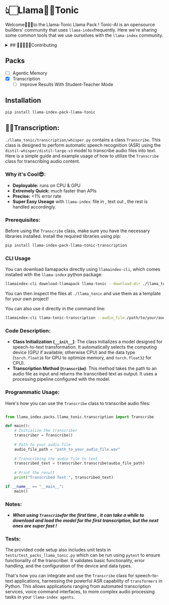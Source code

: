 # 👆🏻Llama🦙🌟Tonic

Welcome🙋🏻‍♂️to the Llama-Tonic Llama Pack ! Tonic-AI is an opensource builders' community that uses `llama-index`frequently. Here we're sharing some common tools that we use ourselves with the `llama-index` community. 

<details>
<summary> ## 🧑🏽‍🤝‍👩🏼Contributing</summary>


We are thrilled you're considering contributing to Llama-Tonic! Being part of the Tonic-AI open source community means collaborating with talented builders and creators dedicated to enhancing the `llama-index` experience. Here’s how you can [join us](https://discord.gg/rAEGH3B49b) and start contributing:

### Step 1: Join Our Community

Before contributing, it’s a good idea to get familiar with our community and projects. Join our Discord server to connect with other contributors and get insights on project needs and directions. Here is the link to join: [Join Llama-Tonic Discord](https://discord.gg/rAEGH3B49b)

### Step 2: Sign Up and Set Up

Visit our GitLab repository to view the project code and issues. You will need to sign up if you haven't already:

[Sign up](https://git.tonic-ai.com) and [Explore our GitLab Repository](https://git.tonic-ai.com/contribute/LlamaIndex/LlamaTonic)

### Step 3: Open an Issue

If you notice a bug, have suggestions for improvements, or especially a new feature idea, please check the issue tracker to see if someone else has already submitted a similar issue. If not, open a new issue and clearly describe your bug, idea, or suggestion.

### Step 4: Create a Named Branch

Once your proposal is approved, or you want to tackle an existing issue, fork the repository and create a named branch from the main branch where you can work on your changes. Using a named branch helps organize reviews and integration. For example:

```bash
git checkout -b devbranch/add-mem-gpt
```

### Step 5: Build and Test

- Develop your feature contribution.
- Build tests for new codes and validate that all tests pass. 
- Document any new code with comments and update the README or associated documentation as necessary.

### Join Team Tonic

By contributing cool features to `Llama-Tonic`, you become a part of `Team Tonic`. Team Tonic and `Tonic-AI` are always building and evolving, and we are excited to see where your creativity and talent take this project!

[Let's build together and make Llama-Tonic even better](https://discord.gg/rAEGH3B49b). Thank you for your interest and we look forward to your contributions!

</details>

## Packs

- [ ] Agentic Memory
- [x] Transcription
  - [ ] Improve Results With Student-Teacher Mode

## Installation

```bash
pip install llama-index-pack-llama-tonic
```

## ✍🏻Transcription:

`./llama_tonic/transcription/whisper.py` contains a class `Transcribe`. This class is designed to perform automatic speech recognition (ASR) using the `distil-whisper/distil-large-v3` model to transcribe audio files into text. Here is a simple guide and example usage of how to utilize the `Transcribe` class for transcribing audio content.

### Why it's Cool😎: 

- **Deployable:** runs on CPU & GPU
- **Extremely Quick:** much faster than APIs
- **Precise:** <1% error rate
- **Super Easy Useage** with `llama-index`: file in , text out , the rest is handled accordingly.

### Prerequisites:

Before using the `Transcribe` class, make sure you have the necessary libraries installed. Install the required libraries using pip:

```bash
pip install llama-index-pack-llama-tonic-transcription
```

### CLI Usage

You can download llamapacks directly using `llamaindex-cli`, which comes installed with the `llama-index` python package:

```bash
llamaindex-cli download-llamapack llama-tonic --download-dir ./llama_tonic
```

You can then inspect the files at `./llama_tonic` and use them as a template for your own project!

You can also use it directly in the command line:

```bash
llamaindex-cli llama-tonic-transcription --audio_file./path/to/your/audio.wav
```

### Code Description:

- **Class Initialization (`__init__`)**: The class initializes a model designed for speech-to-text transformation. It automatically selects the computing device (GPU if available; otherwise CPU) and the data type (`torch.float16` for GPU to optimize memory, and `torch.float32` for CPU).
- **Transcription Method (`transcribe`)**: This method takes the path to an audio file as input and returns the transcribed text as output. It uses a processing pipeline configured with the model.

### Programmatic Usage:
Here's how you can use the `Transcribe` class to transcribe audio files:

```python

from llama_index.packs.llama_tonic.transcription import Transcribe

def main():
    # Initialize the transcriber
    transcriber = Transcribe()
    
    # Path to your audio file
    audio_file_path = "path_to_your_audio_file.wav"
    
    # Transcribing the audio file to text
    transcribed_text = transcriber.transcribe(audio_file_path)
    
    # Print the result
    print("Transcribed Text:", transcribed_text)

if __name__ == "__main__":
    main()
```

### Notes:

- ***When using `Transcribe`for the first time , it can take a while to download and load the model for the first transcription, but the next ones are super fast !***

### Tests:
The provided code setup also includes unit tests in `tests/test_packs_llama_tonic.py` which can be run using `pytest` to ensure functionality of the transcriber. It validates basic functionality, error handling, and the configuration of the device and data types.

That's how you can integrate and use the `Transcribe` class for speech-to-text applications, harnessing the powerful ASR capability of `transformers` in Python. This allows applications ranging from automated transcription services, voice command interfaces, to more complex audio processing tasks in your `llama-index agents`.